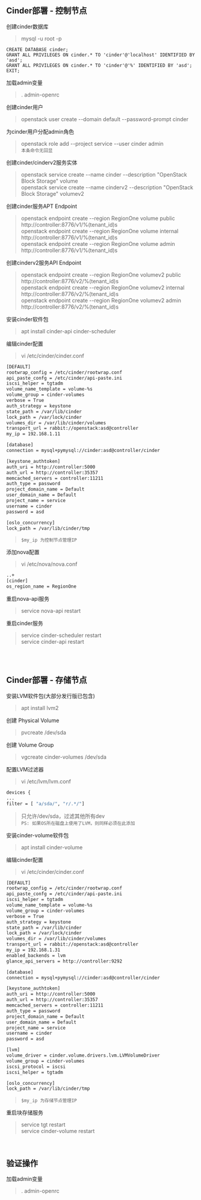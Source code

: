 ## Cinder部署 - 控制节点

创建cinder数据库

>  mysql -u root -p
```
CREATE DATABASE cinder;
GRANT ALL PRIVILEGES ON cinder.* TO 'cinder'@'localhost' IDENTIFIED BY 'asd';
GRANT ALL PRIVILEGES ON cinder.* TO 'cinder'@'%' IDENTIFIED BY 'asd';
EXIT;
```
加载admin变量
> . admin-openrc

创建cinder用户
> openstack user create --domain default --password-prompt cinder

为cinder用户分配admin角色
> openstack role add --project service --user cinder admin  
> `本条命令无回显`

创建cinder/cinderv2服务实体
> openstack service create --name cinder --description "OpenStack Block Storage" volume  
> openstack service create --name cinderv2 --description "OpenStack Block Storage" volumev2

创建cinder服务APT Endpoint
> openstack endpoint create --region RegionOne volume public http://controller:8776/v1/%\(tenant_id\)s  
> openstack endpoint create --region RegionOne volume internal http://controller:8776/v1/%\(tenant_id\)s  
> openstack endpoint create --region RegionOne volume admin http://controller:8776/v1/%\(tenant_id\)s  

创建cinderv2服务API Endpoint
> openstack endpoint create --region RegionOne volumev2 public http://controller:8776/v2/%\(tenant_id\)s  
> openstack endpoint create --region RegionOne volumev2 internal http://controller:8776/v2/%\(tenant_id\)s  
> openstack endpoint create --region RegionOne volumev2 admin http://controller:8776/v2/%\(tenant_id\)s  

安装cinder软件包
> apt install cinder-api cinder-scheduler

编辑cinder配置
> vi /etc/cinder/cinder.conf
```bash
[DEFAULT]
rootwrap_config = /etc/cinder/rootwrap.conf
api_paste_confg = /etc/cinder/api-paste.ini
iscsi_helper = tgtadm
volume_name_template = volume-%s
volume_group = cinder-volumes
verbose = True
auth_strategy = keystone
state_path = /var/lib/cinder
lock_path = /var/lock/cinder
volumes_dir = /var/lib/cinder/volumes
transport_url = rabbit://openstack:asd@controller
my_ip = 192.168.1.11

[database]
connection = mysql+pymysql://cinder:asd@controller/cinder

[keystone_authtoken]
auth_uri = http://controller:5000
auth_url = http://controller:35357
memcached_servers = controller:11211
auth_type = password
project_domain_name = Default
user_domain_name = Default
project_name = service
username = cinder
password = asd

[oslo_concurrency]
lock_path = /var/lib/cinder/tmp
```
> `$my_ip 为控制节点管理IP`

添加nova配置
>vi /etc/nova/nova.conf
```bash
..+
[cinder]
os_region_name = RegionOne
```

重启nova-api服务

> service nova-api restart

重启cinder服务

> service cinder-scheduler restart  
> service cinder-api restart  

<br />
<br />

## Cinder部署 - 存储节点

安装LVM软件包(大部分发行版已包含)
> apt install lvm2

创建 Physical Volume
> pvcreate /dev/sda

创建 Volume Group 
> vgcreate cinder-volumes /dev/sda

配置LVM过滤器
> vi /etc/lvm/lvm.conf
```bash
devices {
...
filter = [ "a/sda/", "r/.*/"]
```
> 只允许/dev/sda，过滤其他所有dev  
> `PS: 如果OS所在磁盘上使用了LVM，则同样必须在此添加`  

安装cinder-volume软件包
> apt install cinder-volume

编辑cinder配置
> vi /etc/cinder/cinder.conf

```bash
[DEFAULT]
rootwrap_config = /etc/cinder/rootwrap.conf
api_paste_confg = /etc/cinder/api-paste.ini
iscsi_helper = tgtadm
volume_name_template = volume-%s
volume_group = cinder-volumes
verbose = True
auth_strategy = keystone
state_path = /var/lib/cinder
lock_path = /var/lock/cinder
volumes_dir = /var/lib/cinder/volumes
transport_url = rabbit://openstack:asd@controller
my_ip = 192.168.1.31
enabled_backends = lvm
glance_api_servers = http://controller:9292

[database]
connection = mysql+pymysql://cinder:asd@controller/cinder

[keystone_authtoken]
auth_uri = http://controller:5000
auth_url = http://controller:35357
memcached_servers = controller:11211
auth_type = password
project_domain_name = Default
user_domain_name = Default
project_name = service
username = cinder
password = asd

[lvm]
volume_driver = cinder.volume.drivers.lvm.LVMVolumeDriver
volume_group = cinder-volumes
iscsi_protocol = iscsi
iscsi_helper = tgtadm

[oslo_concurrency]
lock_path = /var/lib/cinder/tmp
```

> `$my_ip 为存储节点管理IP`

重启块存储服务
> service tgt restart  
> service cinder-volume restart  

<br />

## 验证操作

加载admin变量

> . admin-openrc



